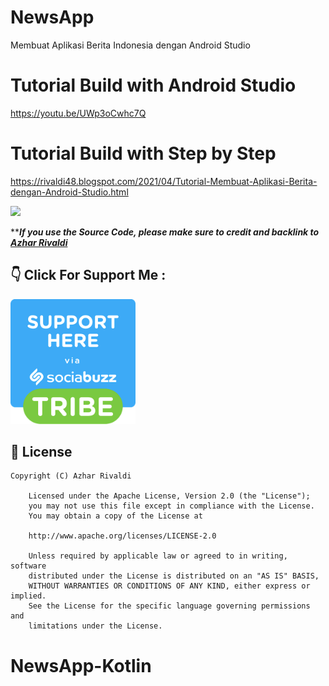 # NewsApp
Membuat Aplikasi Berita Indonesia dengan Android Studio

# Tutorial Build with Android Studio
https://youtu.be/UWp3oCwhc7Q

# Tutorial Build with Step by Step
https://rivaldi48.blogspot.com/2021/04/Tutorial-Membuat-Aplikasi-Berita-dengan-Android-Studio.html

<img src="https://1.bp.blogspot.com/-89JLH99S5-I/YHUdrBU1KCI/AAAAAAAAH0w/-fj2tRkMeIIIYesAHI8q7PY9eRWh_QMNgCLcBGAsYHQ/s1280/Tutorial%2BMembuat%2BAplikasi%2BBerita%2Bdengan%2BAndroid%2BStudio.png" data-canonical-src="https://1.bp.blogspot.com/-89JLH99S5-I/YHUdrBU1KCI/AAAAAAAAH0w/-fj2tRkMeIIIYesAHI8q7PY9eRWh_QMNgCLcBGAsYHQ/s1280/Tutorial%2BMembuat%2BAplikasi%2BBerita%2Bdengan%2BAndroid%2BStudio.png" style="max-width:100%;">

*****If you use the Source Code, please make sure to credit and backlink to [Azhar Rivaldi](https://rivaldi48.blogspot.com/)***

## 👇 Click For Support Me :
<a href="https://sociabuzz.com/azharrvldi_/donate"> 
<img src="https://github.com/AzharRivaldi/AzharRivaldi/blob/master/Support%20Here.png" width="200" height="200"></a>

## 📄 License

```
Copyright (C) Azhar Rivaldi

    Licensed under the Apache License, Version 2.0 (the "License");
    you may not use this file except in compliance with the License.
    You may obtain a copy of the License at

    http://www.apache.org/licenses/LICENSE-2.0

    Unless required by applicable law or agreed to in writing, software
    distributed under the License is distributed on an "AS IS" BASIS,
    WITHOUT WARRANTIES OR CONDITIONS OF ANY KIND, either express or implied.
    See the License for the specific language governing permissions and
    limitations under the License.

``` 
# NewsApp-Kotlin
